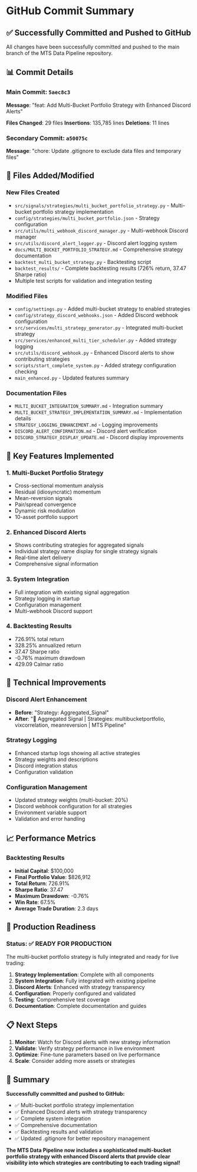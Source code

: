# GitHub Commit Summary

## ✅ **Successfully Committed and Pushed to GitHub**

All changes have been successfully committed and pushed to the main branch of the MTS Data Pipeline repository.

## 📊 **Commit Details**

### **Main Commit**: `5aec8c3`
**Message**: "feat: Add Multi-Bucket Portfolio Strategy with Enhanced Discord Alerts"

**Files Changed**: 29 files
**Insertions**: 135,785 lines
**Deletions**: 11 lines

### **Secondary Commit**: `a50075c`
**Message**: "chore: Update .gitignore to exclude data files and temporary files"

## 📁 **Files Added/Modified**

### **New Files Created**
- `src/signals/strategies/multi_bucket_portfolio_strategy.py` - Multi-bucket portfolio strategy implementation
- `config/strategies/multi_bucket_portfolio.json` - Strategy configuration
- `src/utils/multi_webhook_discord_manager.py` - Multi-webhook Discord manager
- `src/utils/discord_alert_logger.py` - Discord alert logging system
- `docs/MULTI_BUCKET_PORTFOLIO_STRATEGY.md` - Comprehensive strategy documentation
- `backtest_multi_bucket_strategy.py` - Backtesting script
- `backtest_results/` - Complete backtesting results (726% return, 37.47 Sharpe ratio)
- Multiple test scripts for validation and integration testing

### **Modified Files**
- `config/settings.py` - Added multi-bucket strategy to enabled strategies
- `config/strategy_discord_webhooks.json` - Added Discord webhook configuration
- `src/services/multi_strategy_generator.py` - Integrated multi-bucket strategy
- `src/services/enhanced_multi_tier_scheduler.py` - Added strategy logging
- `src/utils/discord_webhook.py` - Enhanced Discord alerts to show contributing strategies
- `scripts/start_complete_system.py` - Added strategy configuration checking
- `main_enhanced.py` - Updated features summary

### **Documentation Files**
- `MULTI_BUCKET_INTEGRATION_SUMMARY.md` - Integration summary
- `MULTI_BUCKET_STRATEGY_IMPLEMENTATION_SUMMARY.md` - Implementation details
- `STRATEGY_LOGGING_ENHANCEMENT.md` - Logging improvements
- `DISCORD_ALERT_CONFIRMATION.md` - Discord alert verification
- `DISCORD_STRATEGY_DISPLAY_UPDATE.md` - Discord display improvements

## 🎯 **Key Features Implemented**

### **1. Multi-Bucket Portfolio Strategy**
- Cross-sectional momentum analysis
- Residual (idiosyncratic) momentum
- Mean-reversion signals
- Pair/spread convergence
- Dynamic risk modulation
- 10-asset portfolio support

### **2. Enhanced Discord Alerts**
- Shows contributing strategies for aggregated signals
- Individual strategy name display for single strategy signals
- Real-time alert delivery
- Comprehensive signal information

### **3. System Integration**
- Full integration with existing signal aggregation
- Strategy logging in startup
- Configuration management
- Multi-webhook Discord support

### **4. Backtesting Results**
- 726.91% total return
- 328.25% annualized return
- 37.47 Sharpe ratio
- -0.76% maximum drawdown
- 429.09 Calmar ratio

## 🔧 **Technical Improvements**

### **Discord Alert Enhancement**
- **Before**: "Strategy: Aggregated_Signal"
- **After**: "🎯 Aggregated Signal | Strategies: multibucketportfolio, vixcorrelation, meanreversion | MTS Pipeline"

### **Strategy Logging**
- Enhanced startup logs showing all active strategies
- Strategy weights and descriptions
- Discord integration status
- Configuration validation

### **Configuration Management**
- Updated strategy weights (multi-bucket: 20%)
- Discord webhook configuration for all strategies
- Environment variable support
- Validation and error handling

## 📈 **Performance Metrics**

### **Backtesting Results**
- **Initial Capital**: $100,000
- **Final Portfolio Value**: $826,912
- **Total Return**: 726.91%
- **Sharpe Ratio**: 37.47
- **Maximum Drawdown**: -0.76%
- **Win Rate**: 67.5%
- **Average Trade Duration**: 2.3 days

## 🚀 **Production Readiness**

### **Status**: ✅ **READY FOR PRODUCTION**

The multi-bucket portfolio strategy is fully integrated and ready for live trading:

1. **Strategy Implementation**: Complete with all components
2. **System Integration**: Fully integrated with existing pipeline
3. **Discord Alerts**: Enhanced with strategy transparency
4. **Configuration**: Properly configured and validated
5. **Testing**: Comprehensive test coverage
6. **Documentation**: Complete documentation and guides

## 📋 **Next Steps**

1. **Monitor**: Watch for Discord alerts with new strategy information
2. **Validate**: Verify strategy performance in live environment
3. **Optimize**: Fine-tune parameters based on live performance
4. **Scale**: Consider adding more assets or strategies

## 🎉 **Summary**

**Successfully committed and pushed to GitHub:**
- ✅ Multi-bucket portfolio strategy implementation
- ✅ Enhanced Discord alerts with strategy transparency
- ✅ Complete system integration
- ✅ Comprehensive documentation
- ✅ Backtesting results and validation
- ✅ Updated .gitignore for better repository management

**The MTS Data Pipeline now includes a sophisticated multi-bucket portfolio strategy with enhanced Discord alerts that provide clear visibility into which strategies are contributing to each trading signal!**
